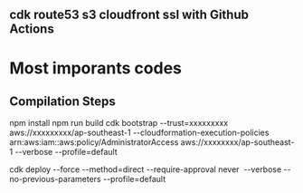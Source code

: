 ## cdk route53 s3 cloudfront ssl with Github Actions

# Most imporants codes

## Compilation Steps
npm install
npm run build
cdk bootstrap --trust=xxxxxxxxx aws://xxxxxxxxx/ap-southeast-1 --cloudformation-execution-policies arn:aws:iam::aws:policy/AdministratorAccess aws://xxxxxxxx/ap-southeast-1 --verbose --profile=default

cdk deploy --force --method=direct --require-approval never  --verbose --no-previous-parameters --profile=default
